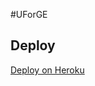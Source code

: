 #UForGE

## Deploy
 [Deploy on Heroku](https://heroku.com/deploy?template=https://github.com/UforgeTeam/UserForge)
